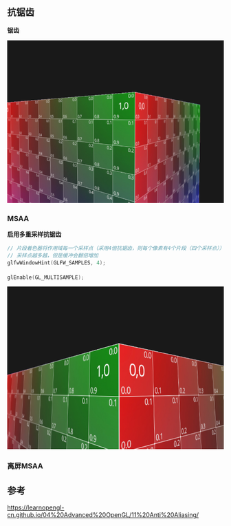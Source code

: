 ## 抗锯齿



**锯齿**

![image-20211119144131619](images/image-20211119144131619.png)

### MSAA

**启用多重采样抗锯齿**

```c++
// 片段着色器将作用域每一个采样点（采用4倍抗锯齿，则每个像素有4个片段（四个采样点））
// 采样点越多越，但是缓冲会翻倍增加
glfwWindowHint(GLFW_SAMPLES, 4);

glEnable(GL_MULTISAMPLE);
```

![image-20211119151653989](images/image-20211119151653989.png)

### 离屏MSAA



## 参考

https://learnopengl-cn.github.io/04%20Advanced%20OpenGL/11%20Anti%20Aliasing/
